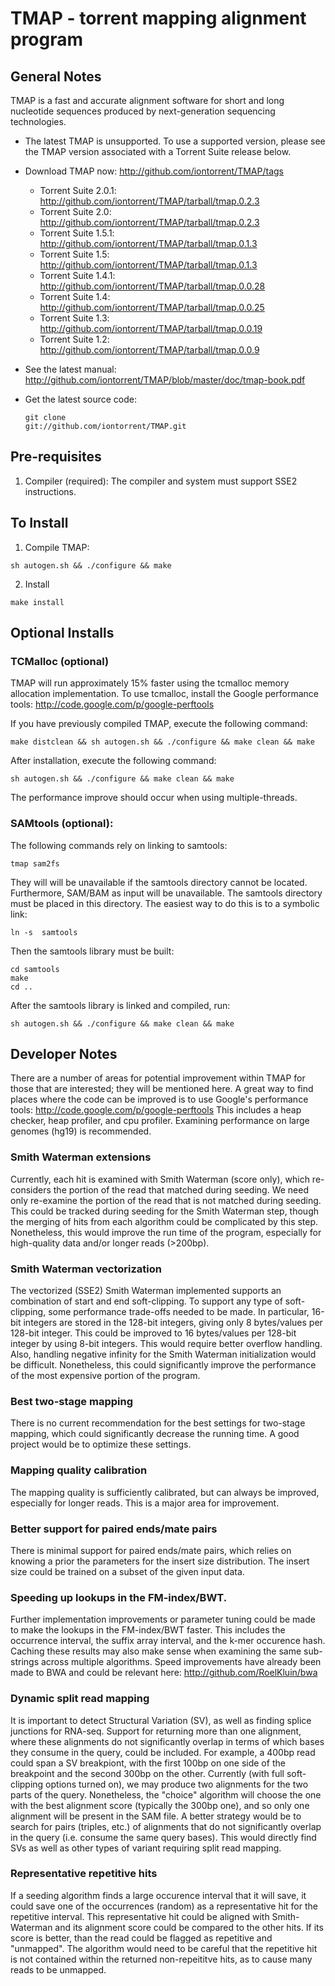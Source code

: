 # TMAP - torrent mapping alignment program

##  General Notes 

TMAP is a fast and accurate alignment software for short and long nucleotide sequences produced by next-generation sequencing technologies.

* The latest TMAP is unsupported.  To use a supported version, please see the TMAP version associated with a Torrent Suite release below.

*  Download TMAP now: http://github.com/iontorrent/TMAP/tags
    * Torrent Suite 2.0.1: http://github.com/iontorrent/TMAP/tarball/tmap.0.2.3
    * Torrent Suite 2.0:   http://github.com/iontorrent/TMAP/tarball/tmap.0.2.3
    * Torrent Suite 1.5.1: http://github.com/iontorrent/TMAP/tarball/tmap.0.1.3
    * Torrent Suite 1.5:   http://github.com/iontorrent/TMAP/tarball/tmap.0.1.3
    * Torrent Suite 1.4.1: http://github.com/iontorrent/TMAP/tarball/tmap.0.0.28
    * Torrent Suite 1.4:   http://github.com/iontorrent/TMAP/tarball/tmap.0.0.25
    * Torrent Suite 1.3:   http://github.com/iontorrent/TMAP/tarball/tmap.0.0.19
    * Torrent Suite 1.2:   http://github.com/iontorrent/TMAP/tarball/tmap.0.0.9
*  See the latest manual: http://github.com/iontorrent/TMAP/blob/master/doc/tmap-book.pdf
*  Get the latest source code: <pre lang="bsh"><code>git clone git://github.com/iontorrent/TMAP.git</code></pre>

##  Pre-requisites
1. Compiler (required):
  The compiler and system must support SSE2 instructions.  

##  To Install

1. Compile TMAP:
  <pre lang="bsh"><code>sh autogen.sh && ./configure && make</code></pre>
2. Install
  <pre lang="bsh"><code>make install</code></pre>

##  Optional Installs

### TCMalloc (optional)
  TMAP will run approximately 15% faster using the tcmalloc memory allocation
  implementation.  To use tcmalloc, install the Google performance tools:
  http://code.google.com/p/google-perftools
  
  If you have previously compiled TMAP, execute the following command:
  <pre lang="bsh"><code>make distclean && sh autogen.sh && ./configure && make clean && make</code></pre>
  After installation, execute the following command:
  <pre lang="bsh"><code>sh autogen.sh && ./configure && make clean && make</code></pre>
  The performance improve should occur when using multiple-threads.

### SAMtools (optional):
  The following commands rely on linking to samtools:
  <pre lang="bsh"><code>tmap sam2fs</code></pre>
  They will will be unavailable if the samtools directory cannot be located.
  Furthermore, SAM/BAM as input will be unavailable.  The samtools directory must be 
  placed in this directory.  The easiest way to do this is to a symbolic link:
  <pre lang="bsh"><code>ln -s <path to samtools> samtools</code></pre>
  Then the samtools library must be built:
  <pre lang="bsh"><code>cd samtools
make
cd ..</code></pre>
  After the samtools library is linked and compiled, run:
  <pre lang="bsh"><code>sh autogen.sh && ./configure && make clean && make</code></pre>

##  Developer Notes

There are a number of areas for potential improvement within TMAP for those
that are interested; they will be mentioned here.  A great way to find places
where the code can be improved is to use Google's performance tools:
  http://code.google.com/p/google-perftools
This includes a heap checker, heap profiler, and cpu profiler.  Examining 
performance on large genomes (hg19) is recommended.

### Smith Waterman extensions
  Currently, each hit is examined with Smith Waterman (score only), which
   re-considers the portion of the read that matched during seeding.  We need
   only re-examine the portion of the read that is not matched during seeding.
   This could be tracked during seeding for the Smith Waterman step, though 
   the merging of hits from each algorithm could be complicated by this step.
   Nonetheless, this would improve the run time of the program, especially for
   high-quality data and/or longer reads (>200bp).

### Smith Waterman vectorization
  The vectorized (SSE2) Smith Waterman implemented supports an combination of
    start and end soft-clipping.  To support any type of soft-clipping, some 
    performance trade-offs needed to be made.  In particular, 16-bit integers
	are stored in the 128-bit integers, giving only 8 bytes/values per 128-bit 
    integer.  This could be improved to 16 bytes/values per 128-bit integer by
    using 8-bit integers.  This would require better overflow handling.  Also,
    handling negative infinity for the Smith Waterman initialization would be
    difficult.  Nonetheless, this could significantly improve the performance of
    the most expensive portion of the program.

### Best two-stage mapping
  There is no current recommendation for the best settings for two-stage 
    mapping, which could significantly decrease the running time.  A good 
	project would be to optimize these settings.

### Mapping quality calibration
  The mapping quality is sufficiently calibrated, but can always be improved,
    especially for longer reads.  This is a major area for improvement.

### Better support for paired ends/mate pairs
  There is minimal support for paired ends/mate pairs, which relies on knowing
    a prior the parameters for the insert size distribution.  The insert size 
	could be trained on a subset of the given input data.

### Speeding up lookups in the FM-index/BWT.
  Further implementation improvements or parameter tuning could be made to make
    the lookups in the FM-index/BWT faster.  This includes the occurrence 
	interval, the suffix array interval, and the k-mer occurence hash.  Caching
	these results may also make sense when examining the same sub-strings across
	multiple algorithms.  Speed improvements have already been made to BWA and 
	could be relevant here:
	  http://github.com/RoelKluin/bwa

### Dynamic split read mapping
  It is important to detect Structural Variation (SV), as well as finding splice 
    junctions for RNA-seq.  Support for returning more than one alignment, where
	these alignments do not significantly overlap in terms of which bases they
	consume in the query, could be included.  For example, a 400bp read could span
	a SV breakpiont, with the first 100bp on one side of the breakpoint and the 
	second 300bp on the other.  Currently (with full soft-clipping options turned 
    on), we may produce two alignments for the two parts of the query. Nonetheless,
	the "choice" algorithm will choose the one with the best alignment score 
    (typically the 300bp one), and so only one alignment will be present in the SAM
	file.  A better strategy would be to search for pairs (triples, etc.) of 
	alignments that do not significantly overlap in the query (i.e. consume the same
	query bases).  This would directly find SVs as well as other types of variant
	requiring split read mapping.

### Representative repetitive hits
  If a seeding algorithm finds a large occurence interval that it will save, it 
    could save one of the occurrences (random) as a representative hit for the 
	repetitive interval.  This representative hit could be aligned with Smith-Waterman
	and its alignment score could be compared to the other hits.  If its score is
	better, than the read could be flagged as repetitive and "unmapped".  The 
	algorithm would need to be careful that the repetitive hit is not contained 
	within the returned non-repeititve hits, as to cause many reads to be unmapped.
